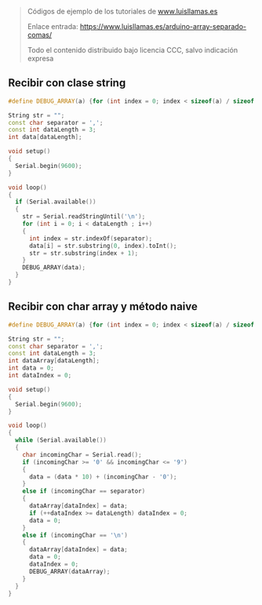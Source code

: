 > Códigos de ejemplo de los tutoriales de www.luisllamas.es
>
> Enlace entrada: https://www.luisllamas.es/arduino-array-separado-comas/
>
> Todo el contenido distribuido bajo licencia CCC, salvo indicación expresa

## Recibir con clase string
```cpp
#define DEBUG_ARRAY(a) {for (int index = 0; index < sizeof(a) / sizeof(a[0]); index++)   {Serial.print(a[index]); Serial.print('\t');} Serial.println();};

String str = "";
const char separator = ',';
const int dataLength = 3;
int data[dataLength];

void setup()
{
  Serial.begin(9600);
}

void loop()
{
  if (Serial.available())
  {
    str = Serial.readStringUntil('\n');
    for (int i = 0; i < dataLength ; i++)
    {
      int index = str.indexOf(separator);
      data[i] = str.substring(0, index).toInt();
      str = str.substring(index + 1);
    }
    DEBUG_ARRAY(data);
  }
}
```


## Recibir con char array y método naive
```cpp
#define DEBUG_ARRAY(a) {for (int index = 0; index < sizeof(a) / sizeof(a[0]); index++)   {Serial.print(a[index]); Serial.print('\t');} Serial.println();};

String str = "";
const char separator = ',';
const int dataLength = 3;
int dataArray[dataLength];
int data = 0;
int dataIndex = 0;

void setup()
{
  Serial.begin(9600);
}

void loop()
{
  while (Serial.available())
  {
    char incomingChar = Serial.read();
    if (incomingChar >= '0' && incomingChar <= '9')
    {
      data = (data * 10) + (incomingChar - '0');
    }
    else if (incomingChar == separator)
    {
      dataArray[dataIndex] = data;
      if (++dataIndex >= dataLength) dataIndex = 0;
      data = 0;
    }
    else if (incomingChar == '\n')
    {
      dataArray[dataIndex] = data;
      data = 0;
      dataIndex = 0;
      DEBUG_ARRAY(dataArray);
    }
  }
}
```


